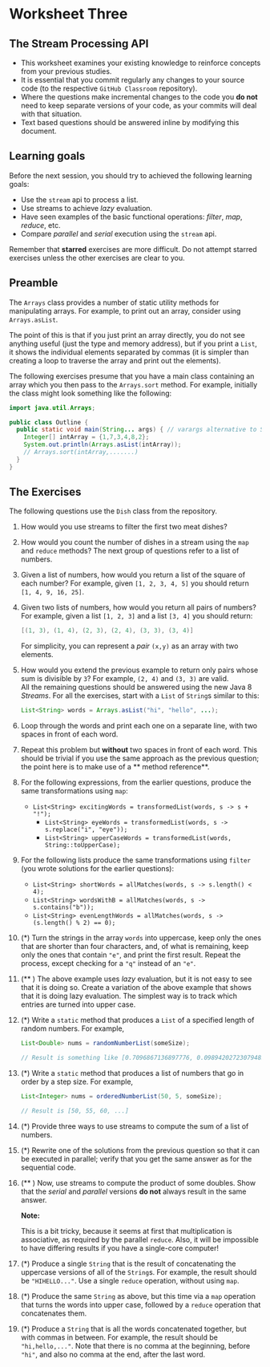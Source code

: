 # Worksheet Three

## The Stream Processing API

+ This worksheet examines your existing knowledge to reinforce concepts from your previous studies.
+ It is essential that you commit regularly any changes to your source code (to the respective `GitHub Classroom`
  repository).
+ Where the questions make incremental changes to the code you **do not** need to keep separate versions of your code,
  as your commits will deal with that situation.
+ Text based questions should be answered inline by modifying this document.

## Learning goals

Before the next session, you should try to achieved the following learning goals:

+ Use the `stream` api to process a list.
+ Use streams to achieve *lazy* evaluation.
+ Have seen examples of the basic functional operations: *filter*, *map*, *reduce*, etc.
+ Compare *parallel* and *serial* execution using the `stream` api.

Remember that **starred** exercises are more difficult.
Do not attempt starred exercises unless the other exercises are clear to you.

## Preamble

The `Arrays` class provides a number of static utility methods for manipulating arrays. For example, to print out an
array, consider using `Arrays.asList`.

The point of this is that if you just print an array directly, you do not see anything useful (just the type and memory
address), but if you print a `List`,
it shows the individual elements separated by commas (it is simpler than creating a loop to traverse the array and print
out the elements).

The following exercises presume that you have a main class containing an array which you then pass to the `Arrays.sort`
method. For example, initially the class might look something like the following:

```java
import java.util.Arrays;

public class Outline {
  public static void main(String... args) { // varargs alternative to String[]
    Integer[] intArray = {1,7,3,4,8,2};
    System.out.println(Arrays.asList(intArray));
    // Arrays.sort(intArray,.......)
  } 
}
```

## The Exercises

The following questions use the `Dish` class from the repository.

1. How would you use streams to filter the first two meat dishes?

2. How would you count the number of dishes in a stream using the `map` and `reduce` methods?
   The next group of questions refer to a list of numbers.

3. Given a list of numbers, how would you return a list of the square of each number?
   For example, given `[1, 2, 3, 4, 5]` you should return `[1, 4, 9, 16, 25]`.

4. Given two lists of numbers, how would you return all pairs of numbers? For example, given a list `[1, 2, 3]` and a
   list `[3, 4]` you should return:

   ```java
   [(1, 3), (1, 4), (2, 3), (2, 4), (3, 3), (3, 4)]
   ```
   For simplicity, you can represent a *pair* `(x,y)` as an array with two elements.

5. How would you extend the previous example to return only pairs whose sum is divisible by `3`? For example, `(2, 4)`
   and `(3, 3)` are valid.
   <br/>All the remaining questions should be answered using the new Java 8 *Streams*.
   For all the exercises, start with a `List` of `String`s similar to this:

   ```java
   List<String> words = Arrays.asList("hi", "hello", ...);
   ```

6. Loop through the words and print each one on a separate line, with two spaces in front of each word.

7. Repeat this problem but **without** two spaces in front of each word.
   This should be trivial if you use the same approach as the previous question; the point here is to make use of a **
   method reference**.

8. For the following expressions, from the earlier questions, produce the same transformations using `map`:
    + `List<String> excitingWords = transformedList(words, s -> s + "!");`
        + `List<String> eyeWords = transformedList(words, s -> s.replace("i", "eye"));`
        + `List<String> upperCaseWords = transformedList(words, String::toUpperCase);`

9. For the following lists produce the same transformations using `filter` (you wrote solutions for the earlier
   questions):
    + `List<String> shortWords = allMatches(words, s -> s.length() < 4);`
    + `List<String> wordsWithB = allMatches(words, s -> s.contains("b"));`
    + `List<String> evenLengthWords = allMatches(words, s -> (s.length() % 2) == 0);`

10. (*) Turn the strings in the array `words` into uppercase, keep only the ones that are shorter than four characters,
    and, of what is remaining, keep only the ones that contain `"e"`, and print the first result.
    Repeat the process, except checking for a `"q"` instead of an `"e"`.
11. (** ) The above example uses *lazy* evaluation, but it is not easy to see that it is doing so. Create a variation of
    the above example that shows that it is doing lazy evaluation. The simplest way is to track which entries are turned
    into upper case.

15. (*) Write a `static` method that produces a `List` of a specified length of random numbers. For example,
    ```java
    List<Double> nums = randomNumberList(someSize);
    
	// Result is something like [0.7096867136897776, 0.09894202723079482, ...]
    ```
16. (*) Write a `static` method that produces a list of numbers that go in order by a step size. For example,
    ```java
    List<Integer> nums = orderedNumberList(50, 5, someSize);
    
    // Result is [50, 55, 60, ...]
    ```
17. (*) Provide three ways to use streams to compute the sum of a list of numbers.
18. (*) Rewrite one of the solutions from the previous question so that it can be executed in parallel; verify that you
    get the same answer as for the sequential code.
19. (** ) Now, use streams to compute the product of some doubles. Show that the *serial* and *parallel* versions **do
    not** always result in the same answer.

    **Note:**

    This is a bit tricky, because it seems at first that multiplication is associative, as required by the
    parallel `reduce`.
    Also, it will be impossible to have differing results if you have a single-core computer!

12. (*) Produce a single `String` that is the result of concatenating the uppercase versions of all of the `String`s.
    For example, the result should be `"HIHELLO..."`.
    Use a single `reduce` operation, without using `map`.
13. (*) Produce the same `String` as above, but this time via a `map` operation that turns the words into upper case,
    followed by a `reduce` operation that concatenates them.
14. (*) Produce a `String` that is all the words concatenated together, but with commas in between.
    For example, the result should be `"hi,hello,..."`. Note that there is no comma at the beginning, before `"hi"`, and
    also no comma at the end, after the last word.